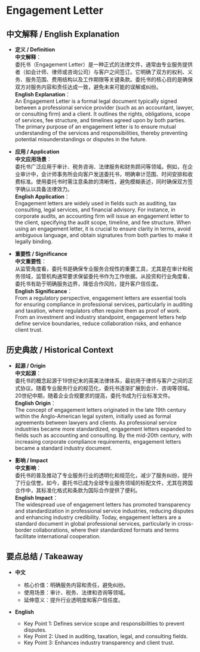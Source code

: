 # Engagement Letter

## 中文解释 / English Explanation

* **定义 / Definition**  
  **中文解释**：  
  委托书（Engagement Letter）是一种正式的法律文件，通常由专业服务提供者（如会计师、律师或咨询公司）与客户之间签订。它明确了双方的权利、义务、服务范围、费用结构以及工作期限等关键条款。委托书的核心目的是确保双方对服务内容和责任达成一致，避免未来可能的误解或纠纷。  
  **English Explanation**：  
  An Engagement Letter is a formal legal document typically signed between a professional service provider (such as an accountant, lawyer, or consulting firm) and a client. It outlines the rights, obligations, scope of services, fee structure, and timelines agreed upon by both parties. The primary purpose of an engagement letter is to ensure mutual understanding of the services and responsibilities, thereby preventing potential misunderstandings or disputes in the future.

* **应用 / Application**  
  **中文应用场景**：  
  委托书广泛应用于审计、税务咨询、法律服务和财务顾问等领域。例如，在企业审计中，会计师事务所会向客户发送委托书，明确审计范围、时间安排和收费标准。使用委托书时需注意条款的清晰性，避免模糊表述，同时确保双方签字确认以具备法律效力。  
  **English Application**：  
  Engagement letters are widely used in fields such as auditing, tax consulting, legal services, and financial advisory. For instance, in corporate audits, an accounting firm will issue an engagement letter to the client, specifying the audit scope, timeline, and fee structure. When using an engagement letter, it is crucial to ensure clarity in terms, avoid ambiguous language, and obtain signatures from both parties to make it legally binding.

* **重要性 / Significance**  
  **中文重要性**：  
  从监管角度看，委托书是确保专业服务合规性的重要工具，尤其是在审计和税务领域，监管机构通常要求保留委托书作为工作依据。从投资和行业角度看，委托书有助于明确服务边界，降低合作风险，提升客户信任度。  
  **English Significance**：  
  From a regulatory perspective, engagement letters are essential tools for ensuring compliance in professional services, particularly in auditing and taxation, where regulators often require them as proof of work. From an investment and industry standpoint, engagement letters help define service boundaries, reduce collaboration risks, and enhance client trust.

## 历史典故 / Historical Context

* **起源 / Origin**  
  **中文起源**：  
  委托书的概念起源于19世纪末的英美法律体系，最初用于律师与客户之间的正式协议。随着专业服务行业的规范化，委托书逐渐扩展到会计、咨询等领域。20世纪中期，随着企业合规要求的提高，委托书成为行业标准文件。  
  **English Origin**：  
  The concept of engagement letters originated in the late 19th century within the Anglo-American legal system, initially used as formal agreements between lawyers and clients. As professional service industries became more standardized, engagement letters expanded to fields such as accounting and consulting. By the mid-20th century, with increasing corporate compliance requirements, engagement letters became a standard industry document.

* **影响 / Impact**  
  **中文影响**：  
  委托书的普及推动了专业服务行业的透明化和规范化，减少了服务纠纷，提升了行业信誉。如今，委托书已成为全球专业服务领域的标配文件，尤其在跨国合作中，其标准化格式和条款为国际合作提供了便利。  
  **English Impact**：  
  The widespread use of engagement letters has promoted transparency and standardization in professional service industries, reducing disputes and enhancing industry credibility. Today, engagement letters are a standard document in global professional services, particularly in cross-border collaborations, where their standardized formats and terms facilitate international cooperation.

## 要点总结 / Takeaway

* **中文**  
  - 核心价值：明确服务内容和责任，避免纠纷。  
  - 使用场景：审计、税务、法律和咨询等领域。  
  - 延伸意义：提升行业透明度和客户信任度。  

* **English**  
  - Key Point 1: Defines service scope and responsibilities to prevent disputes.  
  - Key Point 2: Used in auditing, taxation, legal, and consulting fields.  
  - Key Point 3: Enhances industry transparency and client trust.